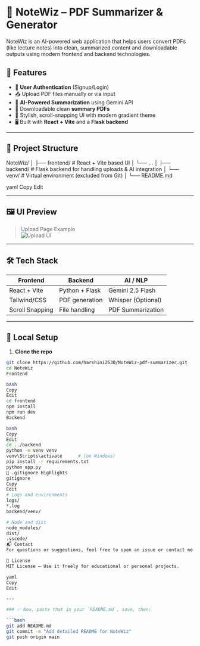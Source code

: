 # 📄 NoteWiz – PDF Summarizer & Generator

NoteWiz is an AI-powered web application that helps users convert PDFs (like lecture notes) into clean, summarized content and downloadable outputs using modern frontend and backend technologies.

## 🚀 Features

- 🔐 **User Authentication** (Signup/Login)
- 📤 Upload PDF files manually or via input
- 🧠 **AI-Powered Summarization** using Gemini API
- 📄 Downloadable clean **summary PDFs**
- 🎨 Stylish, scroll-snapping UI with modern gradient theme
- 🖥️ Built with **React + Vite** and a **Flask backend**

---

## 🧩 Project Structure

NoteWiz/
│
├── frontend/ # React + Vite based UI
│ └── ...
│
├── backend/ # Flask backend for handling uploads & AI integration
│ └── venv/ # Virtual environment (excluded from Git)
│
└── README.md

yaml
Copy
Edit

---

## 🖼️ UI Preview

> Upload Page Example  
> ![Upload UI](https://via.placeholder.com/600x350.png?text=Upload+Section+Preview)

---

## 🛠️ Tech Stack

| Frontend          | Backend           | AI / NLP         |
|-------------------|-------------------|------------------|
| React + Vite      | Python + Flask    | Gemini 2.5 Flash |
| Tailwind/CSS      | PDF generation    | Whisper (Optional) |
| Scroll Snapping   | File handling     | PDF Summarization |

---

## 🧪 Local Setup

1. **Clone the repo**
```bash
git clone https://github.com/harshini2630/NoteWiz-pdf-summarizer.git
cd NoteWiz
Frontend

bash
Copy
Edit
cd frontend
npm install
npm run dev
Backend

bash
Copy
Edit
cd ../backend
python -m venv venv
venv\Scripts\activate      # (on Windows)
pip install -r requirements.txt
python app.py
📁 .gitignore Highlights
gitignore
Copy
Edit
# Logs and environments
logs/
*.log
backend/venv/

# Node and dist
node_modules/
dist/
.vscode/
📬 Contact
For questions or suggestions, feel free to open an issue or contact me on GitHub: @harshini2630

📜 License
MIT License – Use it freely for educational or personal projects.

yaml
Copy
Edit

---

### ✅ Now, paste that in your `README.md`, save, then:

```bash
git add README.md
git commit -m "Add detailed README for NoteWiz"
git push origin main